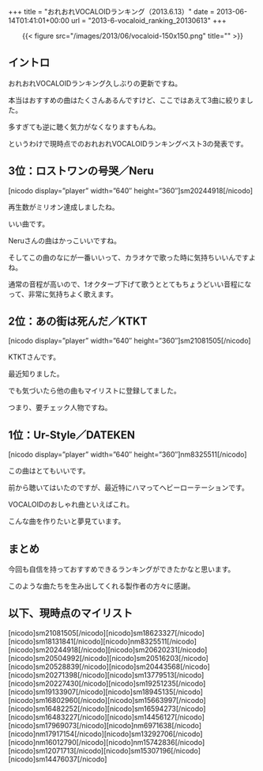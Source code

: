 +++
title = "おれおれVOCALOIDランキング（2013.6.13）"
date = 2013-06-14T01:41:01+00:00
url = "2013-6-vocaloid_ranking_20130613"
+++

</p> <div style="text-align: center;">
  {{< figure src="/images/2013/06/vocaloid-150x150.png" title="" >}}
</div></a>

## イントロ

おれおれVOCALOIDランキング久しぶりの更新ですね。

本当はおすすめの曲はたくさんあるんですけど、ここではあえて3曲に絞りました。

多すぎても逆に聴く気力がなくなりますもんね。

というわけで現時点でのおれおれVOCALOIDランキングベスト3の発表です。

## 3位：ロストワンの号哭／Neru

[nicodo display=&#8221;player&#8221; width=&#8221;640&#8243; height=&#8221;360&#8243;]sm20244918[/nicodo]

再生数がミリオン達成しましたね。

いい曲です。

Neruさんの曲はかっこいいですね。

そしてこの曲のなにが一番いいって、カラオケで歌った時に気持ちいいんですよね。

通常の音程が高いので、1オクターブ下げて歌うととてもちょうどいい音程になって、非常に気持ちよく歌えます。

## 2位：あの街は死んだ／KTKT

[nicodo display=&#8221;player&#8221; width=&#8221;640&#8243; height=&#8221;360&#8243;]sm21081505[/nicodo]

KTKTさんです。

最近知りました。

でも気づいたら他の曲もマイリストに登録してました。

つまり、要チェック人物ですね。

## 1位：Ur-Style／DATEKEN

[nicodo display=&#8221;player&#8221; width=&#8221;640&#8243; height=&#8221;360&#8243;]nm8325511[/nicodo]

この曲はとてもいいです。

前から聴いてはいたのですが、最近特にハマってヘビーローテーションです。

VOCALOIDのおしゃれ曲といえばこれ。

こんな曲を作りたいと夢見ています。

## まとめ

今回も自信を持っておすすめできるランキングができたかなと思います。

このような曲たちを生み出してくれる製作者の方々に感謝。

## 以下、現時点のマイリスト

\[nicodo]sm21081505[/nicodo\]\[nicodo\]sm18623327\[/nicodo\]\[nicodo\]sm18131841\[/nicodo\]\[nicodo\]nm8325511\[/nicodo\]\[nicodo\]sm20244918\[/nicodo\]\[nicodo\]sm20620231\[/nicodo\]\[nicodo\]sm20504992\[/nicodo\]\[nicodo\]sm20516203\[/nicodo\]\[nicodo\]sm20528839\[/nicodo\]\[nicodo\]sm20443568\[/nicodo\]\[nicodo\]sm20271398\[/nicodo\]\[nicodo\]sm13779513\[/nicodo\]\[nicodo\]sm20227430\[/nicodo\]\[nicodo\]sm19251235\[/nicodo\]\[nicodo\]sm19133907\[/nicodo\]\[nicodo\]sm18945135\[/nicodo\]\[nicodo\]sm16802960\[/nicodo\]\[nicodo\]sm15663997\[/nicodo\]\[nicodo\]sm16482252\[/nicodo\]\[nicodo\]sm16594273\[/nicodo\]\[nicodo\]sm16483227\[/nicodo\]\[nicodo\]sm14456127\[/nicodo\]\[nicodo\]sm17969073\[/nicodo\]\[nicodo\]nm6971638\[/nicodo\]\[nicodo\]nm17917154\[/nicodo\]\[nicodo\]sm13292706\[/nicodo\]\[nicodo\]nm16012790\[/nicodo\]\[nicodo\]nm15742836\[/nicodo\]\[nicodo\]sm12071713\[/nicodo\]\[nicodo\]sm15307196\[/nicodo\]\[nicodo\]sm14476037[/nicodo]
